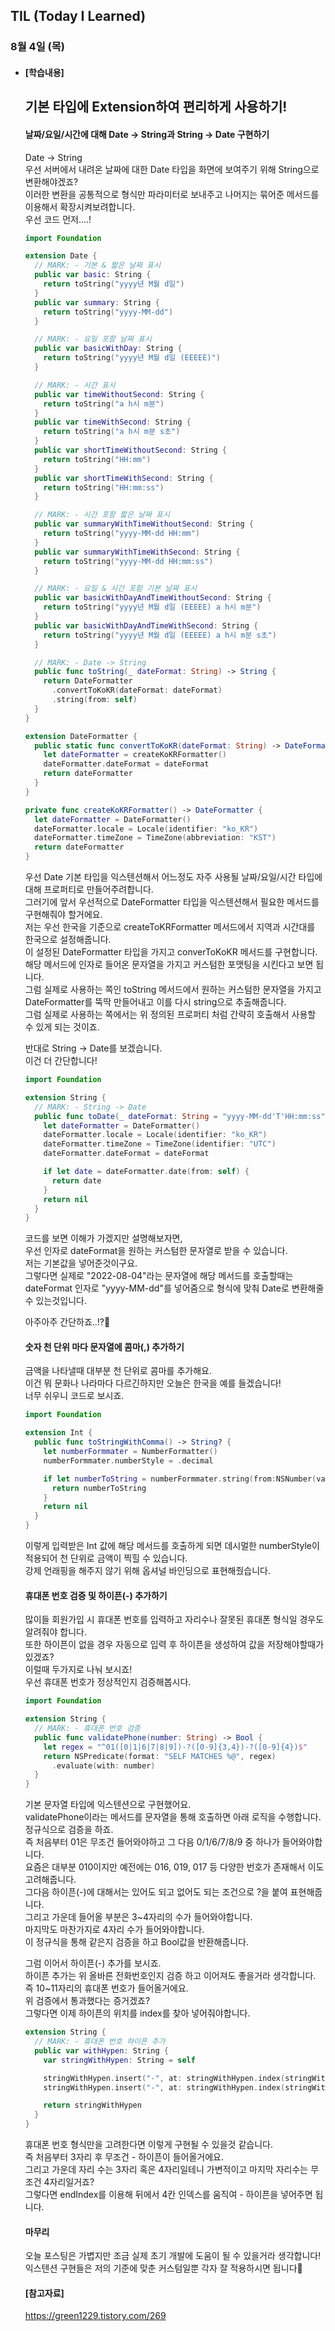 ## TIL (Today I Learned)

### 8월 4일 (목)   

- #### [학습내용] 
  ## 기본 타입에 Extension하여 편리하게 사용하기!   
  #### 날짜/요일/시간에 대해 Date -> String과 String -> Date 구현하기   

  Date -> String   
  우선 서버에서 내려온 날짜에 대한 Date 타입을 화면에 보여주기 위해 String으로 변환해야겠죠?   
  이러한 변환을 공통적으로 형식만 파라미터로 보내주고 나머지는 묶어준 메서드를 이용해서 확장시켜보려합니다.   
  우선 코드 먼저....!   
  ```swift
  import Foundation
  
  extension Date {
    // MARK: - 기본 & 짧은 날짜 표시
    public var basic: String {
      return toString("yyyy년 M월 d일")
    }
    public var summary: String {
      return toString("yyyy-MM-dd")
    }
  
    // MARK: - 요일 포함 날짜 표시
    public var basicWithDay: String {
      return toString("yyyy년 M월 d일 (EEEEE)")
    }
  
    // MARK: - 시간 표시
    public var timeWithoutSecond: String {
      return toString("a h시 m분")
    }
    public var timeWithSecond: String {
      return toString("a h시 m분 s초")
    }
    public var shortTimeWithoutSecond: String {
      return toString("HH:mm")
    }
    public var shortTimeWithSecond: String {
      return toString("HH:mm:ss")
    }
  
    // MARK: - 시간 포함 짧은 날짜 표시
    public var summaryWithTimeWithoutSecond: String {
      return toString("yyyy-MM-dd HH:mm")
    }
    public var summaryWithTimeWithSecond: String {
      return toString("yyyy-MM-dd HH:mm:ss")
    }
  
    // MARK: - 요일 & 시간 포함 기본 날짜 표시
    public var basicWithDayAndTimeWithoutSecond: String {
      return toString("yyyy년 M월 d일 (EEEEE) a h시 m분")
    }
    public var basicWithDayAndTimeWithSecond: String {
      return toString("yyyy년 M월 d일 (EEEEE) a h시 m분 s초")
    }
  
    // MARK: - Date -> String
    public func toString(_ dateFormat: String) -> String {
      return DateFormatter
        .convertToKoKR(dateFormat: dateFormat)
        .string(from: self)
    }
  }
  
  extension DateFormatter {
    public static func convertToKoKR(dateFormat: String) -> DateFormatter {
      let dateFormatter = createKoKRFormatter()
      dateFormatter.dateFormat = dateFormat
      return dateFormatter
    }
  }
  
  private func createKoKRFormatter() -> DateFormatter {
    let dateFormatter = DateFormatter()
    dateFormatter.locale = Locale(identifier: "ko_KR")
    dateFormatter.timeZone = TimeZone(abbreviation: "KST")
    return dateFormatter
  }
  ```
  우선 Date 기본 타입을 익스텐션해서 어느정도 자주 사용될 날짜/요일/시간 타입에 대해 프로퍼티로 만들어주려합니다.   
  그러기에 앞서 우선적으로 DateFormatter 타입을 익스텐션해서 필요한 메서드를 구현해줘야 할거에요.   
  저는 우선 한국을 기준으로 createToKRFormatter 메서드에서 지역과 시간대를 한국으로 설정해줍니다.   
  이 설정된 DateFormatter 타입을 가지고 converToKoKR 메서드를 구현합니다.   
  해당 메서드에 인자로 들어온 문자열을 가지고 커스텀한 포맷팅을 시킨다고 보면 됩니다.   
  그럼 실제로 사용하는 쪽인 toString 메서드에서 원하는 커스텀한 문자열을 가지고    DateFormatter를 뚝딱 만들어내고 이를 다시 string으로 추출해줍니다.   
  그럼 실제로 사용하는 쪽에서는 위 정의된 프로퍼티 처럼 간략히 호출해서 사용할 수 있게 되는 것이죠.   

  반대로 String -> Date를 보겠습니다.   
  이건 더 간단합니다!   
  ```swift
  import Foundation
  
  extension String {
    // MARK: - String -> Date
    public func toDate(_ dateFormat: String = "yyyy-MM-dd'T'HH:mm:ss") -> Date? {
      let dateFormatter = DateFormatter()
      dateFormatter.locale = Locale(identifier: "ko_KR")
      dateFormatter.timeZone = TimeZone(identifier: "UTC")
      dateFormatter.dateFormat = dateFormat
  
      if let date = dateFormatter.date(from: self) {
        return date
      }
      return nil
    }
  }
  ```
  코드를 보면 이해가 가겠지만 설명해보자면,   
  우선 인자로 dateFormat을 원하는 커스텀한 문자열로 받을 수 있습니다.   
  저는 기본값을 넣어준것이구요.   
  그렇다면 실제로 "2022-08-04"라는 문자열에 해당 메서드를 호출할때는 dateFormat 인자로    "yyyy-MM-dd"를 넣어줌으로 형식에 맞춰 Date로 변환해줄 수 있는것입니다.  

  아주아주 간단하죠..!?🙌   

  #### 숫자 천 단위 마다 문자열에 콤마(,) 추가하기   

  금액을 나타낼때 대부분 천 단위로 콤마를 추가해요.   
  이건 뭐 문화나 나라마다 다르긴하지만 오늘은 한국을 예를 들겠습니다!   
  너무 쉬우니 코드로 보시죠.   
  ```swift
  import Foundation
  
  extension Int {
    public func toStringWithComma() -> String? {
      let numberFormmater = NumberFormatter()
      numberFormmater.numberStyle = .decimal
  
      if let numberToString = numberFormmater.string(from:NSNumber(value: self)) {
        return numberToString
      }
      return nil
    }
  }
  ```
  이렇게 입력받은 Int 값에 해당 메서드를 호출하게 되면 데시멀한 numberStyle이 적용되어 천 단위로 금액이 찍힐 수 있습니다.   
  강제 언래핑을 해주지 않기 위해 옵셔널 바인딩으로 표현해줬습니다.   

  #### 휴대폰 번호 검증 및 하이픈(-) 추가하기   

  많이들 회원가입 시 휴대폰 번호를 입력하고 자리수나 잘못된 휴대폰 형식일 경우도 알려줘야 합니다.   
  또한 하이픈이 없을 경우 자동으로 입력 후 하이픈을 생성하여 값을 저장해야할때가 있겠죠?   
  이럴때 두가지로 나눠 보시죠!   
  우선 휴대폰 번호가 정상적인지 검증해봅시다.   
  ```swift
  import Foundation
  
  extension String {
    // MARK: - 휴대폰 번호 검증
    public func validatePhone(number: String) -> Bool {
      let regex = "^01([0|1|6|7|8|9])-?([0-9]{3,4})-?([0-9]{4})$"
      return NSPredicate(format: "SELF MATCHES %@", regex)
        .evaluate(with: number)
    }
  }
  ```
  기본 문자열 타입에 익스텐션으로 구현했어요.   
  validatePhone이라는 메서드를 문자열을 통해 호출하면 아래 로직을 수행합니다.  
  정규식으로 검증을 하죠.    
  즉 처음부터 01은 무조건 들어와야하고 그 다음 0/1/6/7/8/9 중 하나가 들어와야합니다.   
  요즘은 대부분 010이지만 예전에는 016, 019, 017 등 다양한 번호가 존재해서 이도 고려해줍니다.   
  그다음 하이픈(-)에 대해서는 있어도 되고 없어도 되는 조건으로 ?을 붙여 표현해줍니다.   
  그리고 가운데 들어올 부분은 3~4자리의 수가 들어와야합니다.   
  마지막도 마찬가지로 4자리 수가 들어와야합니다.   
  이 정규식을 통해 같은지 검증을 하고 Bool값을 반환해줍니다.   

  그럼 이어서 하이픈(-) 추가를 보시죠.   
  하이픈 추가는 위 올바른 전화번호인지 검증 하고 이어져도 좋을거라 생각합니다.   
  즉 10~11자리의 휴대폰 번호가 들어올거에요.   
  위 검증에서 통과했다는 증거겠죠?   
  그렇다면 이제 하이픈의 위치를 index를 찾아 넣어줘야합니다.   
  ```swift
  extension String {
    // MARK: - 휴대폰 번호 하이픈 추가
    public var withHypen: String {
      var stringWithHypen: String = self
  
      stringWithHypen.insert("-", at: stringWithHypen.index(stringWithHypen.startIndex, offsetBy: 3))
      stringWithHypen.insert("-", at: stringWithHypen.index(stringWithHypen.endIndex, offsetBy: -4))
  
      return stringWithHypen
    }
  }
  ```
  휴대폰 번호 형식만을 고려한다면 이렇게 구현될 수 있을것 같습니다.   
  즉 처음부터 3자리 후 무조건 - 하이픈이 들어올거에요.   
  그리고 가운데 자리 수는 3자리 혹은 4자리일테니 가변적이고 마지막 자리수는 무조건 4자리일거죠?   
  그렇다면 endIndex를 이용해 뒤에서 4칸 인덱스를 움직여 - 하이픈을 넣어주면 됩니다.   

  #### 마무리   
  오늘 포스팅은 가볍지만 조금 실제 초기 개발에 도움이 될 수 있을거라 생각합니다!   
  익스텐션 구현들은 저의 기준에 맞춘 커스텀일뿐 각자 잘 적용하시면 됩니다🙌   
  
  #### [참고자료]   
  https://green1229.tistory.com/269
